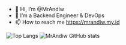 - 👋 Hi, I’m @MrAndiw
- 👀 I’m a Backend Engineer & DevOps
- 📫 How to reach me https://mrandiw.my.id

![Top Langs](https://github-readme-stats.vercel.app/api/top-langs/?username=MrAndiw&layout=compact)
![MrAndiw GitHub stats](https://github-readme-stats.vercel.app/api?username=MrAndiw&show_icons=true)

<!---
MrAndiwArch/MrAndiwArch is a ✨ special ✨ repository because its `README.md` (this file) appears on your GitHub profile.
You can click the Preview link to take a look at your changes.
--->
